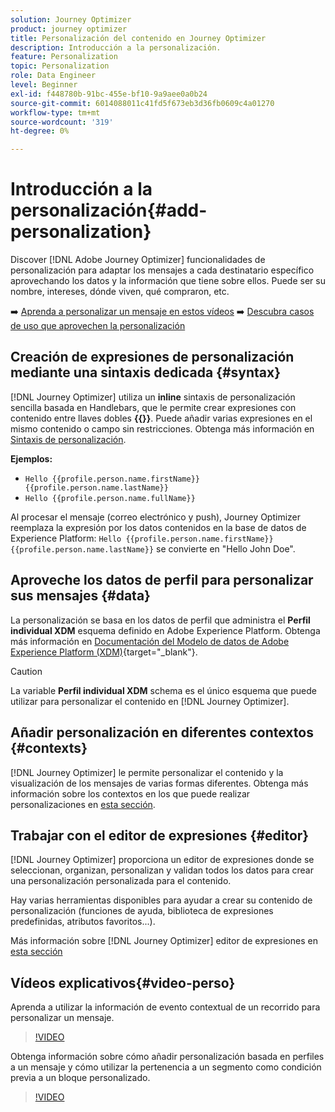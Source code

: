 ```yaml
---
solution: Journey Optimizer
product: journey optimizer
title: Personalización del contenido en Journey Optimizer
description: Introducción a la personalización.
feature: Personalization
topic: Personalization
role: Data Engineer
level: Beginner
exl-id: f448780b-91bc-455e-bf10-9a9aee0a0b24
source-git-commit: 6014088011c41fd5f673eb3d36fb0609c4a01270
workflow-type: tm+mt
source-wordcount: '319'
ht-degree: 0%

---
```


# Introducción a la personalización{#add-personalization}

Discover [!DNL Adobe Journey Optimizer] funcionalidades de personalización para adaptar los mensajes a cada destinatario específico aprovechando los datos y la información que tiene sobre ellos. Puede ser su nombre, intereses, dónde viven, qué compraron, etc.

➡️ [Aprenda a personalizar un mensaje en estos vídeos](#video-perso)
➡️ [Descubra casos de uso que aprovechen la personalización](personalization-use-case.md)

## Creación de expresiones de personalización mediante una sintaxis dedicada {#syntax}

[!DNL Journey Optimizer] utiliza un **inline** sintaxis de personalización sencilla basada en Handlebars, que le permite crear expresiones con contenido entre llaves dobles **{{}}**. Puede añadir varias expresiones en el mismo contenido o campo sin restricciones. Obtenga más información en [Sintaxis de personalización](personalization-syntax.md).

**Ejemplos:**

* `Hello {{profile.person.name.firstName}} {{profile.person.name.lastName}}`
* `Hello {{profile.person.name.fullName}}`

Al procesar el mensaje (correo electrónico y push), Journey Optimizer reemplaza la expresión por los datos contenidos en la base de datos de Experience Platform:  `Hello {{profile.person.name.firstName}} {{profile.person.name.lastName}}` se convierte en &quot;Hello John Doe&quot;.

## Aproveche los datos de perfil para personalizar sus mensajes {#data}

La personalización se basa en los datos de perfil que administra el **Perfil individual XDM** esquema definido en Adobe Experience Platform. Obtenga más información en [Documentación del Modelo de datos de Adobe Experience Platform (XDM)](https://experienceleague.adobe.com/docs/experience-platform/xdm/home.html){target=&quot;_blank&quot;}.

>[!CAUTION]
>La variable **Perfil individual XDM** schema es el único esquema que puede utilizar para personalizar el contenido en [!DNL Journey Optimizer].

## Añadir personalización en diferentes contextos {#contexts}

[!DNL Journey Optimizer] le permite personalizar el contenido y la visualización de los mensajes de varias formas diferentes. Obtenga más información sobre los contextos en los que puede realizar personalizaciones en [esta sección](personalization-contexts.md).

## Trabajar con el editor de expresiones {#editor}

[!DNL Journey Optimizer] proporciona un editor de expresiones donde se seleccionan, organizan, personalizan y validan todos los datos para crear una personalización personalizada para el contenido.

Hay varias herramientas disponibles para ayudar a crear su contenido de personalización (funciones de ayuda, biblioteca de expresiones predefinidas, atributos favoritos...).

Más información sobre [!DNL Journey Optimizer] editor de expresiones en [esta sección](personalization-build-expressions.md)

## Vídeos explicativos{#video-perso}

Aprenda a utilizar la información de evento contextual de un recorrido para personalizar un mensaje.

>[!VIDEO](https://video.tv.adobe.com/v/334165?quality=12)

Obtenga información sobre cómo añadir personalización basada en perfiles a un mensaje y cómo utilizar la pertenencia a un segmento como condición previa a un bloque personalizado.

>[!VIDEO](https://video.tv.adobe.com/v/334078?quality=12)
